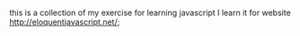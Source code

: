 this is a collection of my exercise for learning javascript
I learn it for website http://eloquentjavascript.net/; 